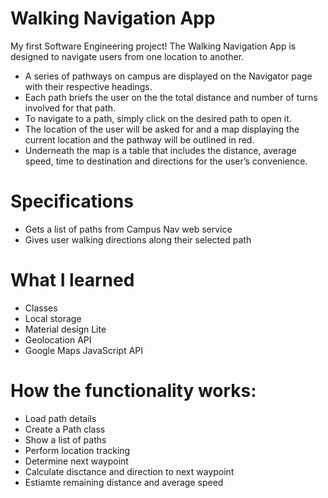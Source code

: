 # Walking Navigation App
My first Software Engineering project!
The Walking Navigation App is designed to navigate users from one location to another. 
* A series of pathways on campus are displayed on the Navigator page with their respective headings. 
* Each path briefs the user on the the total distance and number of turns involved for that path. 
* To navigate to a path, simply click on the desired path to open it. 
* The location of the user will be asked for and a map displaying the current location and the pathway will be outlined in red.
* Underneath the map is a table that includes the distance, average speed, time to destination and directions for the user’s convenience.

# Specifications
* Gets a list of paths from Campus Nav web service
* Gives user walking directions along their selected path


# What I learned 
* Classes
* Local storage
* Material design Lite
* Geolocation API
* Google Maps JavaScript API

# How the functionality works:
* Load path details
* Create a Path class
* Show a list of paths
* Perform location tracking
* Determine next waypoint
* Calculate disctance and direction to next waypoint
* Estiamte remaining distance and average speed
